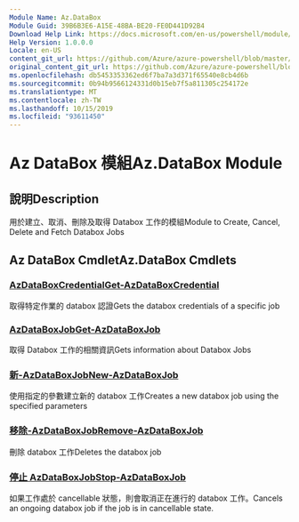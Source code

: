 ```yaml
---
Module Name: Az.DataBox
Module Guid: 39B6B3E6-A15E-48BA-BE20-FE0D441D92B4
Download Help Link: https://docs.microsoft.com/en-us/powershell/module/az.databox
Help Version: 1.0.0.0
Locale: en-US
content_git_url: https://github.com/Azure/azure-powershell/blob/master/src/DataBox/DataBox/help/Az.DataBox.md
original_content_git_url: https://github.com/Azure/azure-powershell/blob/master/src/DataBox/DataBox/help/Az.DataBox.md
ms.openlocfilehash: db5453353362ed6f7ba7a3d371f65540e8cb4d6b
ms.sourcegitcommit: 0b94b9566124331d0b15eb7f5a811305c254172e
ms.translationtype: MT
ms.contentlocale: zh-TW
ms.lasthandoff: 10/15/2019
ms.locfileid: "93611450"
---
```

# <span data-ttu-id="29fe3-101">Az DataBox 模組</span><span class="sxs-lookup"><span data-stu-id="29fe3-101">Az.DataBox Module</span></span>
## <span data-ttu-id="29fe3-102">說明</span><span class="sxs-lookup"><span data-stu-id="29fe3-102">Description</span></span>
<span data-ttu-id="29fe3-103">用於建立、取消、刪除及取得 Databox 工作的模組</span><span class="sxs-lookup"><span data-stu-id="29fe3-103">Module to Create, Cancel, Delete and Fetch Databox Jobs</span></span>

## <span data-ttu-id="29fe3-104">Az DataBox Cmdlet</span><span class="sxs-lookup"><span data-stu-id="29fe3-104">Az.DataBox Cmdlets</span></span>
### [<span data-ttu-id="29fe3-105">AzDataBoxCredential</span><span class="sxs-lookup"><span data-stu-id="29fe3-105">Get-AzDataBoxCredential</span></span>](Get-AzDataBoxCredential.md)
<span data-ttu-id="29fe3-106">取得特定作業的 databox 認證</span><span class="sxs-lookup"><span data-stu-id="29fe3-106">Gets the databox credentials of a specific job</span></span>

### [<span data-ttu-id="29fe3-107">AzDataBoxJob</span><span class="sxs-lookup"><span data-stu-id="29fe3-107">Get-AzDataBoxJob</span></span>](Get-AzDataBoxJob.md)
<span data-ttu-id="29fe3-108">取得 Databox 工作的相關資訊</span><span class="sxs-lookup"><span data-stu-id="29fe3-108">Gets information about Databox Jobs</span></span>

### [<span data-ttu-id="29fe3-109">新-AzDataBoxJob</span><span class="sxs-lookup"><span data-stu-id="29fe3-109">New-AzDataBoxJob</span></span>](New-AzDataBoxJob.md)
<span data-ttu-id="29fe3-110">使用指定的參數建立新的 databox 工作</span><span class="sxs-lookup"><span data-stu-id="29fe3-110">Creates a new databox job using the specified parameters</span></span>

### [<span data-ttu-id="29fe3-111">移除-AzDataBoxJob</span><span class="sxs-lookup"><span data-stu-id="29fe3-111">Remove-AzDataBoxJob</span></span>](Remove-AzDataBoxJob.md)
<span data-ttu-id="29fe3-112">刪除 databox 工作</span><span class="sxs-lookup"><span data-stu-id="29fe3-112">Deletes the databox job</span></span>

### [<span data-ttu-id="29fe3-113">停止 AzDataBoxJob</span><span class="sxs-lookup"><span data-stu-id="29fe3-113">Stop-AzDataBoxJob</span></span>](Stop-AzDataBoxJob.md)
<span data-ttu-id="29fe3-114">如果工作處於 cancellable 狀態，則會取消正在進行的 databox 工作。</span><span class="sxs-lookup"><span data-stu-id="29fe3-114">Cancels an ongoing databox job if the job is in cancellable state.</span></span>

